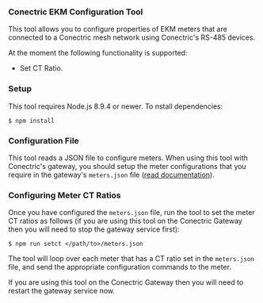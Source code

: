 ### Conectric EKM Configuration Tool

This tool allows you to configure properties of EKM meters that are connected to a Conectric mesh network using Conectric's RS-485 devices.

At the moment the following functionality is supported:

* Set CT Ratio.

### Setup

This tool requires Node.js 8.9.4 or newer.  To nstall dependencies:

```
$ npm install
```

### Configuration File

This tool reads a JSON file to configure meters.  When using this tool with Conectric's gateway, you should setup the meter configurations that you require in the gateway's `meters.json` file ([read documentation](https://github.com/Conectric/node-gateway)).

### Configuring Meter CT Ratios

Once you have configured the `meters.json` file, run the tool to set the meter CT ratios as follows (if you are using this tool on the Conectric Gateway then you will need to stop the gateway service first):

```
$ npm run setct </path/to>/meters.json
```

The tool will loop over each meter that has a CT ratio set in the `meters.json` file, and send the appropriate configuration commands to the meter.

If you are using this tool on the Conectric Gateway then you will need to restart the gateway service now.
